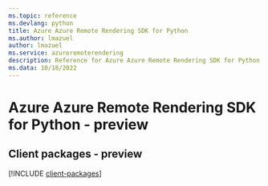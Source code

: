 ```yaml
---
ms.topic: reference
ms.devlang: python
title: Azure Azure Remote Rendering SDK for Python
ms.author: lmazuel
author: lmazuel
ms.service: azureremoterendering
description: Reference for Azure Azure Remote Rendering SDK for Python
ms.data: 10/18/2022
---
```

# Azure Azure Remote Rendering SDK for Python - preview

## Client packages - preview
[!INCLUDE [client-packages](azure-remote-rendering-client-index.md)]